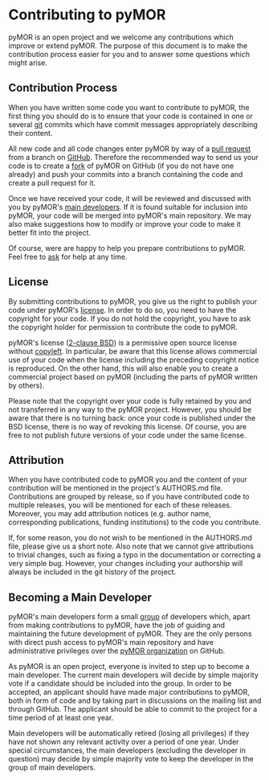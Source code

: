 # Contributing to pyMOR

pyMOR is an open project and we welcome any contributions
which improve or extend pyMOR. The purpose of this document
is to make the contribution process easier for you and to answer
some questions which might arise.

## Contribution Process

When you have written some code you want to contribute to
pyMOR, the first thing you should do is to ensure that
your code is contained in one or several [git](https://git-scm.com/)
commits which have commit messages appropriately describing
their content.

All new code and all code changes enter pyMOR by way of a
[pull request](https://help.github.com/articles/creating-a-pull-request/)
from a branch on [GitHub](https://github.com/pymor/pymor).
Therefore the recommended way to send us your code is to create a
[fork](https://guides.github.com/activities/forking/) of pyMOR
on GitHub (if you do not have one already) and push your commits into a branch
containing the code and create a pull request for it.

Once we have received your code, it will be reviewed and
discussed with you by pyMOR's
[main developers](#becoming-a-main-developer). If it is found suitable
for inclusion into pyMOR, your code will be merged into pyMOR's
main repository. We may also make suggestions how to modify
or improve your code to make it better fit into the project.

Of course, were are happy to help you prepare contributions to pyMOR.
Feel free to
[ask](https://github.com/pymor/pymor/discussions?discussions_q=category%3AQ%26A)
for help at any time.

## License

By submitting contributions to pyMOR, you give us the right to
publish your code under pyMOR's
[license](https://github.com/pymor/pymor/blob/main/LICENSE.txt).
In order to do so, you need to have the copyright for your code.
If you do not hold the copyright, you have to ask the copyright
holder for permission to contribute the code to pyMOR.

pyMOR's license ([2-clause BSD](https://opensource.org/licenses/BSD-2-Clause))
is a permissive open source license without
[copyleft](https://en.wikipedia.org/wiki/Copyleft). In particular,
be aware that this license allows commercial use of your code when the
license including the preceding copyright notice is reproduced.
On the other hand, this will also enable you to create a commercial
project based on pyMOR (including the parts of pyMOR written by others).

Please note that the copyright over your code is fully retained by
you and not transferred in any way to the pyMOR project. However,
you should be aware that there is no turning back: once your code
is published under the BSD license, there is no way of revoking
this license. Of course, you are free to not publish future versions
of your code under the same license.

## Attribution

When you have contributed code to pyMOR you and the content of your
contribution will be mentioned in the project's AUTHORS.md file.
Contributions are grouped by release, so if you have contributed
code to multiple releases, you will be mentioned for each of
these releases. Moreover, you may add attribution notices (e.g.
author name, corresponding publications, funding institutions)
to the code you contribute.

If, for some reason, you do not wish to be mentioned in the AUTHORS.md
file, please give us a short note. Also note that we cannot give
attributions to trivial changes, such as fixing a typo in the
documentation or correcting a very simple bug. However, your changes
including your authorship will always be included in the git
history of the project.

## Becoming a Main Developer

pyMOR's main developers form a small
[group](https://github.com/orgs/pymor/people?query=role:owner+)
of developers which, apart from making contributions to pyMOR,
have the job of guiding and maintaining the future development of
pyMOR. They are the only persons with direct push access to pyMOR's
main repository and have administrative privileges over the
[pyMOR organization](https://github.com/pymor) on GitHub.

As pyMOR is an open project, everyone is invited to step up to
become a main developer. The current main developers will decide
by simple majority vote if a candidate should be included into the
group. In order to be accepted, an applicant should have made
major contributions to pyMOR, both in form of code and by taking part
in discussions on the mailing list and through GitHub. The applicant
should be able to commit to the project for a time period of at
least one year.

Main developers will be automatically retired (losing all privileges)
if they have not shown any relevant activity over a period of one
year. Under special circumstances, the main developers
(excluding the developer in question) may decide by simple majority
vote to keep the developer in the group of main developers.
